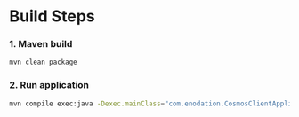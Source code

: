 # Build Steps

### 1. Maven build
```bash
mvn clean package
```

### 2. Run application
```bash
mvn compile exec:java -Dexec.mainClass="com.enodation.CosmosClientApplication"
```